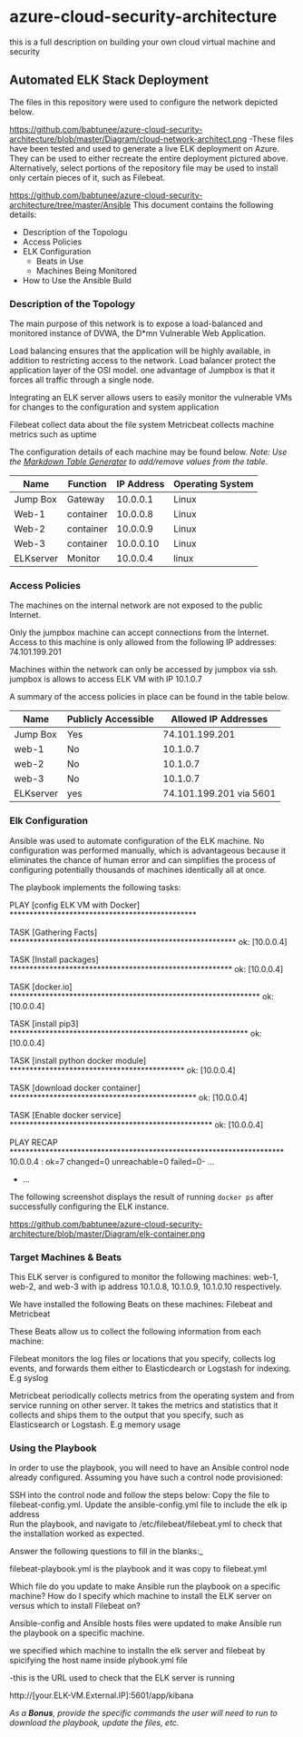 # azure-cloud-security-architecture
this is a full description on building your own cloud virtual machine and security
## Automated ELK Stack Deployment

The files in this repository were used to configure the network depicted below.

https://github.com/babtunee/azure-cloud-security-architecture/blob/master/Diagram/cloud-network-architect.png
-These files have been tested and used to generate a live ELK deployment on Azure. They can be used to either recreate the entire deployment pictured above. Alternatively, select portions of the repository file may be used to install only certain pieces of it, such as Filebeat.

 https://github.com/babtunee/azure-cloud-security-architecture/tree/master/Ansible
This document contains the following details:
- Description of the Topologu
- Access Policies
- ELK Configuration
  - Beats in Use
  - Machines Being Monitored
- How to Use the Ansible Build


### Description of the Topology

The main purpose of this network is to expose a load-balanced and monitored instance of DVWA, the D*mn Vulnerable Web Application.

Load balancing ensures that the application will be highly available, in addition to restricting access to the network.
Load balancer protect the application layer of the OSI model. one advantage of Jumpbox is that it forces all traffic through a single node.

Integrating an ELK server allows users to easily monitor the vulnerable VMs for changes to the configuration and system application

Filebeat collect data about the file system
Metricbeat collects machine metrics such as uptime

The configuration details of each machine may be found below.
_Note: Use the [Markdown Table Generator](http://www.tablesgenerator.com/markdown_tables) to add/remove values from the table_.

| Name     | Function | IP Address | Operating System |
|----------|----------|------------|------------------|
| Jump Box | Gateway  | 10.0.0.1   | Linux            |
| Web-1    | container| 10.0.0.8   | Linux            |
| Web-2    | container| 10.0.0.9   | Linux            |
| Web-3    | container| 10.0.0.10  | Linux            |
| ELKserver| Monitor  | 10.0.0.4   | linux

### Access Policies

The machines on the internal network are not exposed to the public Internet. 

Only the jumpbox machine can accept connections from the Internet. Access to this machine is only allowed from the following IP addresses: 74.101.199.201


Machines within the network can only be accessed by jumpbox via ssh.
jumpbox is allows to access ELK VM with IP 10.1.0.7

A summary of the access policies in place can be found in the table below.

| Name     | Publicly Accessible | Allowed IP Addresses |
|----------|---------------------|----------------------|
| Jump Box |       Yes           | 74.101.199.201       |
| web-1    |       No            | 10.1.0.7             |
| web-2    |       No            | 10.1.0.7             |
| web-3    |       No            | 10.1.0.7
|ELKserver |       yes           | 74.101.199.201 via 5601 

### Elk Configuration

Ansible was used to automate configuration of the ELK machine. No configuration was performed manually, which is advantageous because it eliminates the chance of human error and can simplifies the process of configuring potentially thousands of machines identically all at once.

The playbook implements the following tasks: 

PLAY [config ELK VM with Docker] ***********************************************

TASK [Gathering Facts] *********************************************************
ok: [10.0.0.4]

TASK [Install packages] ********************************************************
ok: [10.0.0.4]

TASK [docker.io] ***************************************************************
ok: [10.0.0.4]

TASK [install pip3] ************************************************************
ok: [10.0.0.4]

TASK [install python docker module] ********************************************
ok: [10.0.0.4]

TASK [download docker container] ***********************************************
ok: [10.0.0.4]

TASK [Enable docker service] ***************************************************
ok: [10.0.0.4]

PLAY RECAP *********************************************************************
10.0.0.4                   : ok=7    changed=0    unreachable=0    failed=0- ...
- ...

The following screenshot displays the result of running `docker ps` after successfully configuring the ELK instance.

https://github.com/babtunee/azure-cloud-security-architecture/blob/master/Diagram/elk-container.png

### Target Machines & Beats
This ELK server is configured to monitor the following machines:
web-1, web-2, and web-3 with ip address 10.1.0.8, 10.1.0.9, 10.1.0.10 respectively.

We have installed the following Beats on these machines: Filebeat and Metricbeat

These Beats allow us to collect the following information from each machine:

Filebeat monitors the log files or locations that you specify, collects log events, and forwards them either to Elasticdearch or Logstash for indexing. E.g syslog

Metricbeat periodically collects metrics from the operating system and from service running on other server. It takes the metrics and statistics that it collects and ships them to the output that you specify, such as Elasticsearch or Logstash. E.g memory usage

### Using the Playbook
In order to use the playbook, you will need to have an Ansible control node already configured. Assuming you have such a control node provisioned: 

SSH into the control node and follow the steps below:
Copy the file to filebeat-config.yml. 
Update the ansible-config.yml file to include the elk ip address  
Run the playbook, and navigate to /etc/filebeat/filebeat.yml to check that the installation worked as expected.

Answer the following questions to fill in the blanks:_

filebeat-playbook.yml is the playbook and it was copy to filebeat.yml

Which file do you update to make Ansible run the playbook on a specific machine? How do I specify which machine to install the ELK server on versus which to install Filebeat on? 

Ansible-config and Ansible hosts files were updated to make Ansible run the playbook on a specific machine.

we specified which machine to installn the elk server and filebeat by spicifying the host name inside plybook.yml file

-this is the URL used to check that the ELK server is running 

http://[your.ELK-VM.External.IP]:5601/app/kibana

_As a **Bonus**, provide the specific commands the user will need to run to download the playbook, update the files, etc._
